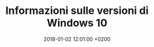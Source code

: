 ---
title: Informazioni sulle versioni di Windows 10
date: 2018-01-02 12:01:00 +0200
published: true
layout: externalpost
image: 'https://winaero.com/blog/wp-content/uploads/2015/09/Windows-10-logo-icon-22.png'
share-img: 'https://winaero.com/blog/wp-content/uploads/2015/09/Windows-10-logo-icon-22.png'
redirect_url: https://technet.microsoft.com/it-it/windows/release-info.aspx
categories:
  - Windows
tags:
  - cb
  - cbb
  - windows
  - canale
  - semestrale
  - aggiornamenti
  - update
---